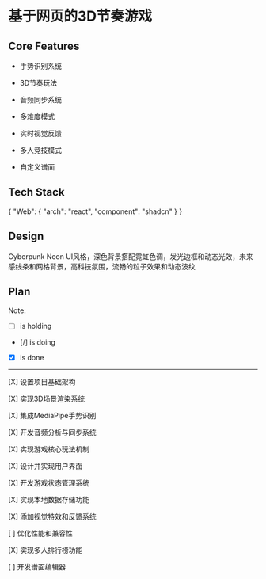 # 基于网页的3D节奏游戏

## Core Features

- 手势识别系统

- 3D节奏玩法

- 音频同步系统

- 多难度模式

- 实时视觉反馈

- 多人竞技模式

- 自定义谱面

## Tech Stack

{
  "Web": {
    "arch": "react",
    "component": "shadcn"
  }
}

## Design

Cyberpunk Neon UI风格，深色背景搭配霓虹色调，发光边框和动态光效，未来感线条和网格背景，高科技氛围，流畅的粒子效果和动态波纹

## Plan

Note: 

- [ ] is holding
- [/] is doing
- [X] is done

---

[X] 设置项目基础架构

[X] 实现3D场景渲染系统

[X] 集成MediaPipe手势识别

[X] 开发音频分析与同步系统

[X] 实现游戏核心玩法机制

[X] 设计并实现用户界面

[X] 开发游戏状态管理系统

[X] 实现本地数据存储功能

[X] 添加视觉特效和反馈系统

[ ] 优化性能和兼容性

[X] 实现多人排行榜功能

[ ] 开发谱面编辑器
